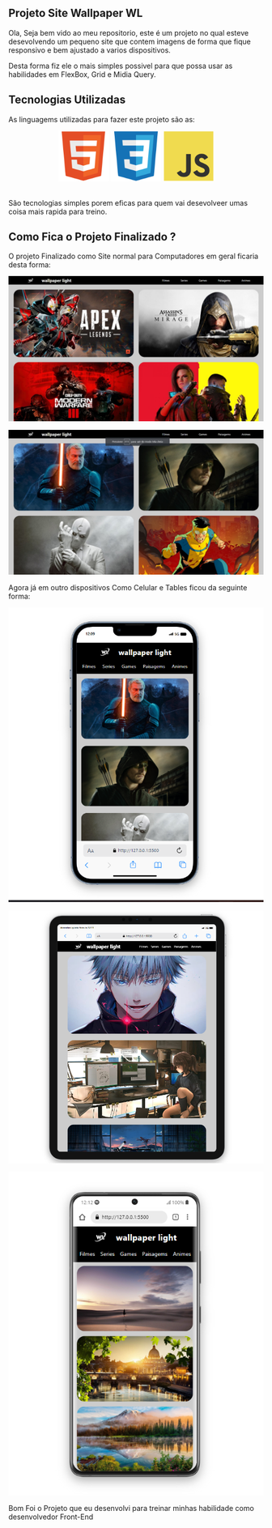 ## Projeto Site Wallpaper WL 

Ola, Seja bem vido ao meu repositorio, este é um projeto no qual esteve desevolvendo um pequeno site que contem imagens de forma que fique responsivo e bem ajustado a varios dispositivos.

Desta forma fiz ele o mais simples possivel para que possa usar as habilidades em FlexBox, Grid e Midia Query.


## Tecnologias Utilizadas

As linguagems utilizadas para fazer este projeto são as: 
<br>

<div align="center" style="display: inline_block">
<img alt="html" width="100" src="https://raw.githubusercontent.com/devicons/devicon/master/icons/html5/html5-original.svg">
<img alt="html" width="100" src="https://raw.githubusercontent.com/devicons/devicon/master/icons/css3/css3-original.svg">
<img alt="html" width="100" src="https://raw.githubusercontent.com/devicons/devicon/master/icons/javascript/javascript-original.svg">
</div>

<br>

São tecnologias simples porem eficas para quem vai desevolveer umas coisa mais rapida para treino.

## Como Fica o Projeto Finalizado ?

O projeto Finalizado como Site normal para Computadores em geral ficaria desta forma:

![Projeto Finalizado](Image/Projeto%20Finalizado/Site%20normal%20em%20computador.jpg)

![Projeto Finalizado](Image/Projeto%20Finalizado/Sitee%20Normal%20em%20computador%20.jpg)

Agora já em outro dispositivos Como Celular e Tables ficou da seguinte forma:

![Projeto Finalizado](Image/Projeto%20Finalizado/Iphone%2013%20Pro%20max%20.png)

![Projeto Finalizado](Image/Projeto%20Finalizado/Ipad%20Max.png)

![Projeto Finalizado](Image/Projeto%20Finalizado/Galax%20S20%20Ultra%20.png)

Bom Foi o Projeto que eu desenvolvi para treinar minhas habilidade como desenvolvedor Front-End 